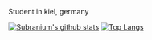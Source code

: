 Student in kiel, germany

[![Subranium's github stats](https://github-readme-stats.vercel.app/api?username=veil-ctf&show_icons=true&theme=merko)](https://github.com/anuraghazra/github-readme-stats) [![Top Langs](https://github-readme-stats.vercel.app/api/top-langs/?username=veil-ctf&layout=compact&theme=merko)](https://github.com/anuraghazra/github-readme-stats)
